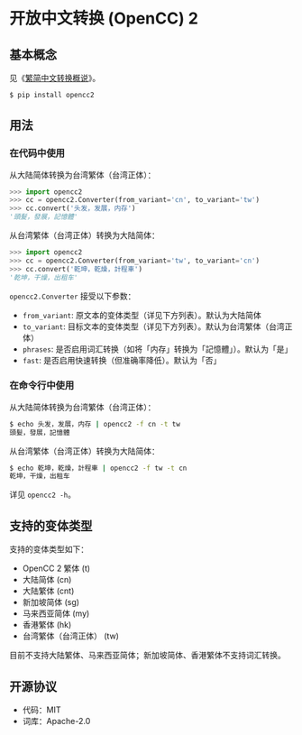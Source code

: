 <div lang="zh-CN">

# 开放中文转换 (OpenCC) 2

## 基本概念

见《[繁简中文转换概说](https://zhuanlan.zhihu.com/p/104314323)》。

```sh
$ pip install opencc2
```

## 用法

### 在代码中使用

从大陆简体转换为台湾繁体（台湾正体）：

```python
>>> import opencc2
>>> cc = opencc2.Converter(from_variant='cn', to_variant='tw')
>>> cc.convert('头发，发展，内存')
'頭髮，發展，記憶體'
```

从台湾繁体（台湾正体）转换为大陆简体：

```python
>>> import opencc2
>>> cc = opencc2.Converter(from_variant='tw', to_variant='cn')
>>> cc.convert('乾坤，乾燥，計程車')
'乾坤，干燥，出租车'
```

`opencc2.Converter` 接受以下参数：

* `from_variant`: 原文本的变体类型（详见下方列表）。默认为大陆简体
* `to_variant`: 目标文本的变体类型（详见下方列表）。默认为台湾繁体（台湾正体）
* `phrases`: 是否启用词汇转换（如将「<span lang="zh-CN">内存</span>」转换为「<span lang="zh-TW">記憶體</span>」）。默认为「是」
* `fast`: 是否启用快速转换（但准确率降低）。默认为「否」

### 在命令行中使用

从大陆简体转换为台湾繁体（台湾正体）：

```sh
$ echo 头发，发展，内存 | opencc2 -f cn -t tw
頭髮，發展，記憶體
```

从台湾繁体（台湾正体）转换为大陆简体：

```sh
$ echo 乾坤，乾燥，計程車 | opencc2 -f tw -t cn
乾坤，干燥，出租车
```

详见 `opencc2 -h`。

## 支持的变体类型

支持的变体类型如下：

* OpenCC 2 繁体 (t)
* 大陆简体 (cn)
* 大陆繁体 (cnt)
* 新加坡简体 (sg)
* 马来西亚简体 (my)
* 香港繁体 (hk)
* 台湾繁体（台湾正体） (tw)

目前不支持大陆繁体、马来西亚简体；新加坡简体、香港繁体不支持词汇转换。

## 开源协议

* 代码：MIT
* 词库：Apache-2.0

</div>
